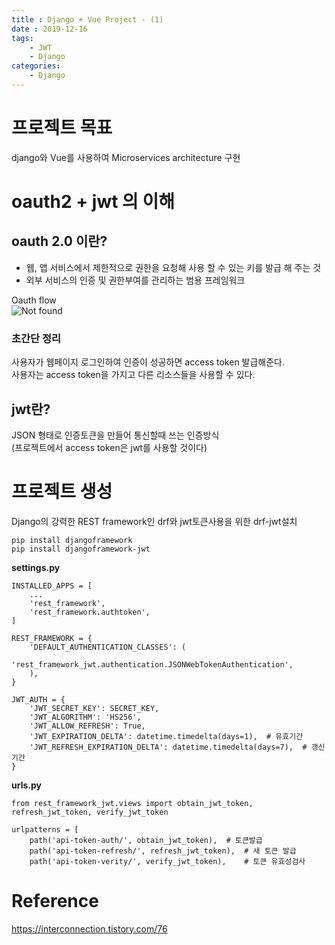 ```yaml
---
title : Django + Vue Project - (1)
date : 2019-12-16
tags:
    - JWT
    - Django
categories:
    - Django
---
```


# 프로젝트 목표
django와 Vue를 사용하여 Microservices architecture 구현

# oauth2 + jwt 의 이해
## oauth 2.0 이란?
- 웹, 앱 서비스에서 제한적으로 권한을 요청해 사용 할 수 있는 키를 발급 해 주는 것
- 외부 서비스의 인증 및 권한부여를 관리하는 범용 프레임워크

Oauth flow  
![Not found](/asset/images/django/oauth_flow.png)

### 초간단 정리
사용자가 웹페이지 로그인하여 인증이 성공하면 access token 발급해준다.  
사용자는 access token을 가지고 다른 리소스들을 사용할 수 있다.

## jwt란?
JSON 형태로 인증토큰을 만들어 통신할때 쓰는 인증방식  
(프로젝트에서 access token은 jwt를 사용할 것이다)

# 프로젝트 생성
Django의 강력한 REST framework인 drf와 jwt토큰사용을 위한 drf-jwt설치

```shell
pip install djangoframework
pip install djangoframework-jwt
```

**settings.py**
```
INSTALLED_APPS = [
    ...
    'rest_framework',
    'rest_framework.authtoken',
]

REST_FRAMEWORK = {
    'DEFAULT_AUTHENTICATION_CLASSES': (
        'rest_framework_jwt.authentication.JSONWebTokenAuthentication',
    ),
}

JWT_AUTH = {
    'JWT_SECRET_KEY': SECRET_KEY,
    'JWT_ALGORITHM': 'HS256',
    'JWT_ALLOW_REFRESH': True,
    'JWT_EXPIRATION_DELTA': datetime.timedelta(days=1),  # 유효기간
    'JWT_REFRESH_EXPIRATION_DELTA': datetime.timedelta(days=7),  # 갱신기간
}
```

**urls.py**
```
from rest_framework_jwt.views import obtain_jwt_token, refresh_jwt_token, verify_jwt_token

urlpatterns = [
    path('api-token-auth/', obtain_jwt_token),  # 토큰발급
    path('api-token-refresh/', refresh_jwt_token),  # 새 토큰 발급
    path('api-token-verity/', verify_jwt_token),    # 토큰 유효성검사

```
# Reference
<https://interconnection.tistory.com/76>
